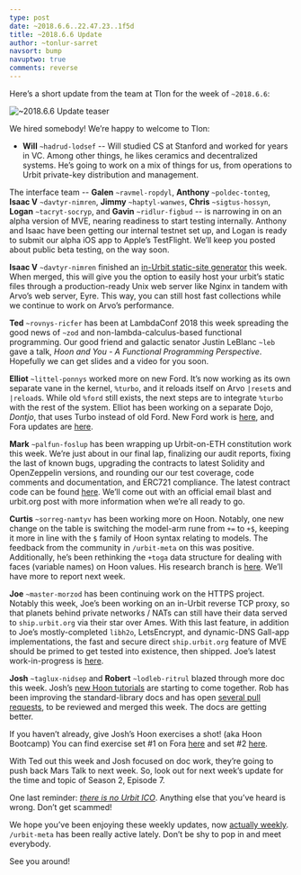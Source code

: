 ```yaml
---
type: post
date: ~2018.6.6..22.47.23..1f5d
title: ~2018.6.6 Update
author: ~tonlur-sarret
navsort: bump
navuptwo: true
comments: reverse
---
```


Here’s a short update from the team at Tlon for the week of `~2018.6.6`:

![~2018.6.6 Update teaser](https://media.urbit.org/fora/updates/~2018.6.6-Update-1.jpg)

We hired somebody! We’re happy to welcome to Tlon:

- **Will** `~hadrud-lodsef` -- Will studied CS at Stanford and worked for years in VC. Among other things, he likes ceramics and decentralized systems. He’s going to work on a mix of things for us, from operations to Urbit private-key distribution and management.

The interface team -- **Galen** `~ravmel-ropdyl`, **Anthony** `~poldec-tonteg`, **Isaac V** `~davtyr-nimren`, **Jimmy** `~haptyl-wanwes`, **Chris** `~sigtus-hossyn`, **Logan** `~tacryt-socryp`, and **Gavin** `~ridlur-figbud` -- is narrowing in on an alpha version of MVE, nearing readiness to start testing internally. Anthony and Isaac have been getting our internal testnet set up, and Logan is ready to submit our alpha iOS app to Apple’s TestFlight. We’ll keep you posted about public beta testing, on the way soon.

**Isaac V** `~davtyr-nimren` finished an [in-Urbit static-site generator](https://github.com/urbit/arvo/pull/745) this week. When merged, this will give you the option to easily host your urbit’s static files through a production-ready Unix web server like Nginx in tandem with Arvo’s web server, Eyre. This way, you can still host fast collections while we continue to work on Arvo’s performance.

**Ted** `~rovnys-ricfer` has been at LambdaConf 2018 this week spreading the good news of `~zod` and non-lambda-calculus-based functional programming. Our good friend and galactic senator Justin LeBlanc `~leb` gave a talk, _Hoon and You - A Functional Programming Perspective_. Hopefully we can get slides and a video for you soon.

**Elliot** `~littel-ponnys` worked more on new Ford. It’s now working as its own separate vane in the kernel, `%turbo`, and it reloads itself on Arvo `|reset`s and `|reload`s. While old `%ford` still exists, the next steps are to integrate `%turbo` with the rest of the system. Elliot has been working on a separate Dojo, _Dontjo_, that uses Turbo instead of old Ford. New Ford work is [here](https://github.com/urbit/arvo/tree/ford-turbo), and Fora updates are [here](https://fora.urbit.org/proposals/posts/~2018.3.15..04.24.35..a47f~/).

**Mark** `~palfun-foslup` has been wrapping up Urbit-on-ETH constitution work this week. We’re just about in our final lap, finalizing our audit reports, fixing the last of known bugs, upgrading the contracts to latest Solidity and OpenZeppelin versions, and rounding our our test coverage, code comments and documentation, and ERC721 compliance. The latest contract code can be found [here](https://github.com/urbit/constitution). We’ll come out with an official email blast and urbit.org post with more information when we’re all ready to go.

**Curtis** `~sorreg-namtyv` has been working more on Hoon. Notably, one new change on the table is switching the model-arm rune from `+=` to `+$`, keeping it more in line with the `$` family of Hoon syntax relating to models. The feedback from the community in `/urbit-meta` on this was positive. Additionally, he’s been rethinking the `+toga` data structure for dealing with faces (variable names) on Hoon values. His research branch is [here](https://github.com/cgyarvin/arvo/tree/research-tome). We’ll have more to report next week.

**Joe** `~master-morzod` has been continuing work on the HTTPS project. Notably this week, Joe’s been working on an in-Urbit reverse TCP proxy, so that planets behind private networks / NATs can still have their data served to `ship.urbit.org` via their star over Ames. With this last feature, in addition to Joe’s mostly-completed `libh2o`, LetsEncrypt, and dynamic-DNS Gall-app implementations, the fast and secure direct `ship.urbit.org` feature of MVE should be primed to get tested into existence, then shipped. Joe’s latest work-in-progress is [here](https://github.com/joemfb/arvo/tree/reverse-proxy-notification).

**Josh** `~taglux-nidsep` and **Robert** `~lodleb-ritrul` blazed through more doc this week. Josh’s [new Hoon tutorials](https://github.com/joshuareagan/doc-drafts) are starting to come together. Rob has been improving the standard-library docs and has open [several pull requests](https://github.com/urbit/docs/pulls), to be reviewed and merged this week. The docs are getting better.

If you haven’t already, give Josh’s Hoon exercises a shot! (aka Hoon Bootcamp) You can find exercise set #1 on Fora [here](https://fora.urbit.org/answers/posts/~2018.5.24..22.47.43..0f5e~/) and set #2 [here](https://fora.urbit.org/answers/posts/~2018.6.1..18.39.22..f0a3~/).

With Ted out this week and Josh focused on doc work, they’re going to push back Mars Talk to next week. So, look out for next week’s update for the time and topic of Season 2, Episode 7.

One last reminder: [_there is no Urbit ICO_](https://urbit.org/blog/no-ico/). Anything else that you’ve heard is wrong. Don’t get scammed!

We hope you’ve been enjoying these weekly updates, now [actually weekly](https://urbit.org/blog/weekly-updates/). `/urbit-meta` has been really active lately. Don’t be shy to pop in and meet everybody.

See you around!
